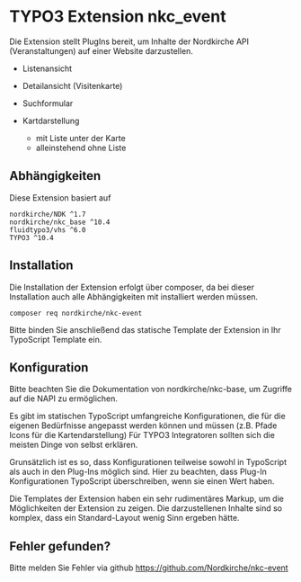 # TYPO3 Extension nkc_event

Die Extension stellt PlugIns bereit, um Inhalte der Nordkirche API (Veranstaltungen) auf einer Website darzustellen.

* Listenansicht
* Detailansicht (Visitenkarte)
* Suchformular 

* Kartdarstellung
  * mit Liste unter der Karte
  * alleinstehend ohne Liste
    
  
## Abhängigkeiten
Diese Extension basiert auf

    nordkirche/NDK ^1.7
    nordkirche/nkc_base ^10.4
    fluidtypo3/vhs ^6.0
    TYPO3 ^10.4
            
## Installation
Die Installation der Extension erfolgt über composer, da bei dieser Installation auch alle Abhängigkeiten mit installiert werden müssen.

    composer req nordkirche/nkc-event

Bitte binden Sie anschließend das statische Template der Extension in Ihr TypoScript Template ein.

## Konfiguration

Bitte beachten Sie die Dokumentation von nordkirche/nkc-base, um Zugriffe auf die NAPI zu ermöglichen.

Es gibt im statischen TypoScript umfangreiche Konfigurationen, die für die eigenen Bedürfnisse angepasst werden können und müssen (z.B. Pfade Icons für die Kartendarstellung) Für TYPO3 Integratoren sollten sich die meisten Dinge von selbst erklären. 

Grunsätzlich ist es so, dass Konfigurationen teilweise sowohl in TypoScript als auch in den Plug-Ins möglich sind. Hier zu beachten, dass Plug-In Konfigurationen TypoScript überschreiben, wenn sie einen Wert haben.

Die Templates der Extension haben ein sehr rudimentäres Markup, um die Möglichkeiten der Extension zu zeigen. Die darzustellenen Inhalte sind so komplex, dass ein Standard-Layout wenig Sinn ergeben hätte.   


## Fehler gefunden?
Bitte melden Sie Fehler via github
https://github.com/Nordkirche/nkc-event